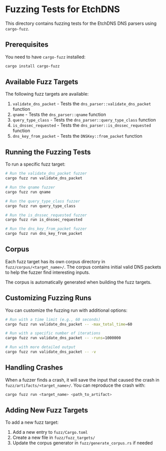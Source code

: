 # Fuzzing Tests for EtchDNS

This directory contains fuzzing tests for the EtchDNS DNS parsers using `cargo-fuzz`.

## Prerequisites

You need to have `cargo-fuzz` installed:

```bash
cargo install cargo-fuzz
```

## Available Fuzz Targets

The following fuzz targets are available:

1. `validate_dns_packet` - Tests the `dns_parser::validate_dns_packet` function
2. `qname` - Tests the `dns_parser::qname` function
3. `query_type_class` - Tests the `dns_parser::query_type_class` function
4. `is_dnssec_requested` - Tests the `dns_parser::is_dnssec_requested` function
5. `dns_key_from_packet` - Tests the `DNSKey::from_packet` function

## Running the Fuzzing Tests

To run a specific fuzz target:

```bash
# Run the validate_dns_packet fuzzer
cargo fuzz run validate_dns_packet

# Run the qname fuzzer
cargo fuzz run qname

# Run the query_type_class fuzzer
cargo fuzz run query_type_class

# Run the is_dnssec_requested fuzzer
cargo fuzz run is_dnssec_requested

# Run the dns_key_from_packet fuzzer
cargo fuzz run dns_key_from_packet
```

## Corpus

Each fuzz target has its own corpus directory in `fuzz/corpus/<target_name>/`. The corpus contains initial valid DNS packets to help the fuzzer find interesting inputs.

The corpus is automatically generated when building the fuzz targets.

## Customizing Fuzzing Runs

You can customize the fuzzing run with additional options:

```bash
# Run with a time limit (e.g., 60 seconds)
cargo fuzz run validate_dns_packet -- -max_total_time=60

# Run with a specific number of iterations
cargo fuzz run validate_dns_packet -- -runs=1000000

# Run with more detailed output
cargo fuzz run validate_dns_packet -- -v
```

## Handling Crashes

When a fuzzer finds a crash, it will save the input that caused the crash in `fuzz/artifacts/<target_name>/`. You can reproduce the crash with:

```bash
cargo fuzz run <target_name> <path_to_artifact>
```

## Adding New Fuzz Targets

To add a new fuzz target:

1. Add a new entry to `fuzz/Cargo.toml`
2. Create a new file in `fuzz/fuzz_targets/`
3. Update the corpus generator in `fuzz/generate_corpus.rs` if needed

